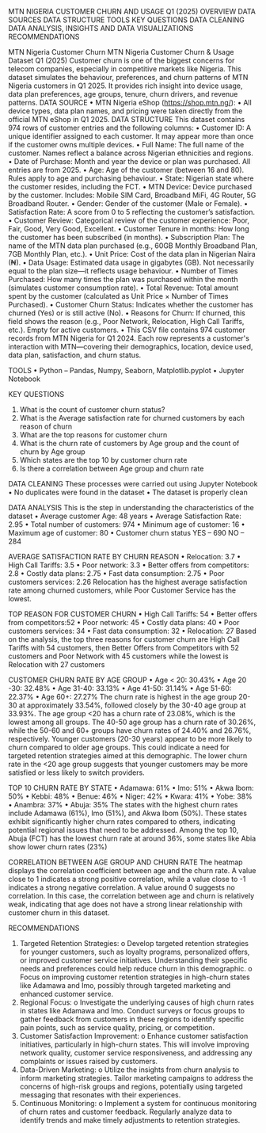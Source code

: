 MTN NIGERIA CUSTOMER CHURN AND USAGE Q1 (2025) OVERVIEW
DATA SOURCES
DATA STRUCTURE
TOOLS
KEY QUESTIONS
DATA CLEANING
DATA ANALYSIS, INSIGHTS AND DATA VISUALIZATIONS
RECOMMENDATIONS

MTN Nigeria Customer Churn
MTN Nigeria Customer Churn & Usage Dataset Q1 (2025)
Customer churn is one of the biggest concerns for telecom companies, especially in competitive markets like Nigeria. This dataset simulates the behaviour, preferences, and churn patterns of MTN Nigeria customers in Q1 2025. It provides rich insight into device usage, data plan preferences, age groups, tenure, churn drivers, and revenue patterns.
DATA SOURCE
•	MTN Nigeria eShop (https://shop.mtn.ng/):
•	All device types, data plan names, and pricing were taken directly from the official MTN eShop in Q1 2025.
DATA STRUCTURE
This dataset contains 974 rows of customer entries and the following columns:
•	Customer ID: A unique identifier assigned to each customer. It may appear more than once if the customer owns multiple devices.
•	Full Name: The full name of the customer. Names reflect a balance across Nigerian ethnicities and regions.
•	Date of Purchase: Month and year the device or plan was purchased. All entries are from 2025.
•	Age: Age of the customer (between 16 and 80). Rules apply to age and purchasing behaviour.
•	State: Nigerian state where the customer resides, including the FCT.
•	MTN Device: Device purchased by the customer. Includes: Mobile SIM Card, Broadband MiFi, 4G Router, 5G Broadband Router.
•	Gender: Gender of the customer (Male or Female).
•	Satisfaction Rate: A score from 0 to 5 reflecting the customer’s satisfaction.
•	Customer Review: Categorical review of the customer experience: Poor, Fair, Good, Very Good, Excellent.
•	Customer Tenure in months: How long the customer has been subscribed (in months).
•	Subscription Plan: The name of the MTN data plan purchased (e.g., 60GB Monthly Broadband Plan, 7GB Monthly Plan, etc.).
•	Unit Price: Cost of the data plan in Nigerian Naira (₦).
•	Data Usage: Estimated data usage in gigabytes (GB). Not necessarily equal to the plan size—it reflects usage behaviour.
•	Number of Times Purchased: How many times the plan was purchased within the month (simulates customer consumption rate).
•	Total Revenue: Total amount spent by the customer (calculated as Unit Price × Number of Times Purchased).
•	Customer Churn Status: Indicates whether the customer has churned (Yes) or is still active (No).
•	Reasons for Churn: If churned, this field shows the reason (e.g., Poor Network, Relocation, High Call Tariffs, etc.). Empty for active customers.
•	This CSV file contains 974 customer records from MTN Nigeria for Q1 2024. Each row represents a customer's interaction with MTN—covering their demographics, location, device used, data plan, satisfaction, and churn status.

TOOLS
•	Python – Pandas, Numpy, Seaborn, Matplotlib.pyplot
•	Jupyter Notebook

KEY QUESTIONS
1.	What is the count of customer churn status?
2.	What is the Average satisfaction rate for churned customers by each reason of churn
3.	What are the top reasons for customer churn
4.	 What is the churn rate of customers by Age group and the count of churn by Age group
5.	Which states are the top 10 by customer churn rate 
6.	Is there a correlation between Age group and churn rate 


DATA CLEANING
These processes were carried out using Jupyter Notebook
•	No duplicates were found in the dataset
•	The dataset is properly clean

DATA ANALYSIS
This is the step in understanding the characteristics of the dataset
•	Average customer Age: 48 years
•	Average Satisfaction Rate: 2.95
•	Total number of customers: 974
•	Minimum age of customer: 16
•	Maximum age of customer: 80
•	Customer churn status 
YES – 690
NO – 284





AVERAGE SATISFACTION RATE BY CHURN REASON 
•	Relocation: 3.7
•	High Call Tariffs: 3.5
•	Poor network: 3.3
•	Better offers from competitors: 2.8
•	Costly data plans: 2.75
•	Fast data consumption: 2.75
•	Poor customers services: 2.26
Relocation has the highest average satisfaction rate among churned customers, while Poor Customer Service has the lowest.


TOP REASON FOR CUSTOMER CHURN
•	High Call Tariffs: 54
•	Better offers from competitors:52
•	Poor network: 45
•	Costly data plans: 40
•	Poor customers services: 34
•	Fast data consumption: 32
•	Relocation: 27
Based on the analysis, the top three reasons for customer churn are High Call Tariffs with 54 customers, then Better Offers from Competitors with 52 customers and Poor Network with 45 customers while the lowest is Relocation with 27 customers

CUSTOMER CHURN RATE BY AGE GROUP
•	Age < 20: 30.43%
•	Age 20 -30: 32.48%
•	Age 31-40: 33.13%
•	Age 41-50: 31.14%
•	Age 51-60: 22.37%
•	Age 60+: 27.27%
The churn rate is highest in the age group 20-30 at approximately 33.54%, followed closely by the 30-40 age group at 33.93%. The age group <20 has a churn rate of 23.08%, which is the lowest among all groups.
The 40-50 age group has a churn rate of 30.26%, while the 50-60 and 60+ groups have churn rates of 24.40% and 26.76%, respectively.
Younger customers (20-30 years) appear to be more likely to churn compared to older age groups. This could indicate a need for targeted retention strategies aimed at this demographic. The lower churn rate in the <20 age group suggests that younger customers may be more satisfied or less likely to switch providers.


TOP 10 CHURN RATE BY STATE
•	Adamawa: 61%
•	Imo: 51%
•	Akwa Ibom: 50%
•	Kebbi: 48%
•	Benue: 46%
•	Niger: 42%
•	Kwara: 41%
•	Yobe: 38%
•	Anambra: 37%
•	Abuja: 35%
The states with the highest churn rates include Adamawa (61%), Imo (51%), and Akwa Ibom (50%). These states exhibit significantly higher churn rates compared to others, indicating potential regional issues that need to be addressed.
Among the top 10, Abuja (FCT) has the lowest churn rate at around 36%, some states like Abia show lower churn rates (23%)

CORRELATION BETWEEN AGE GROUP AND CHURN RATE
The heatmap displays the correlation coefficient between age and the churn rate. A value close to 1 indicates a strong positive correlation, while a value close to -1 indicates a strong negative correlation. A value around 0 suggests no correlation. In this case, the correlation between age and churn is relatively weak, indicating that age does not have a strong linear relationship with customer churn in this dataset.



RECOMMENDATIONS
1.	Targeted Retention Strategies: 
o	Develop targeted retention strategies for younger customers, such as loyalty programs, personalized offers, or improved customer service initiatives. Understanding their specific needs and preferences could help reduce churn in this demographic.
o	Focus on improving customer retention strategies in high-churn states like Adamawa and Imo, possibly through targeted marketing and enhanced customer service.
2.	Regional Focus: 
o	Investigate the underlying causes of high churn rates in states like Adamawa and Imo. Conduct surveys or focus groups to gather feedback from customers in these regions to identify specific pain points, such as service quality, pricing, or competition.
3.	Customer Satisfaction Improvement: 
o	Enhance customer satisfaction initiatives, particularly in high-churn states. This will involve improving network quality, customer service responsiveness, and addressing any complaints or issues raised by customers.
4.	Data-Driven Marketing: 
o	Utilize the insights from churn analysis to inform marketing strategies. Tailor marketing campaigns to address the concerns of high-risk groups and regions, potentially using targeted messaging that resonates with their experiences.
5.	Continuous Monitoring: 
o	Implement a system for continuous monitoring of churn rates and customer feedback. Regularly analyze data to identify trends and make timely adjustments to retention strategies.

